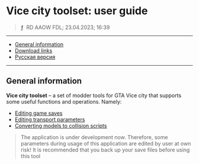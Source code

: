# Vice city toolset: user guide
> **ƒ** &nbsp;RD AAOW FDL; 23.04.2023; 16:39

---

- [General information](#general-information)
- [Download links](https://adslbarxatov.github.io/DPArray#vice-city-toolset)
- [Русская версия](https://adslbarxatov.github.io/ViceCityToolset/ru)

---

## General information

**Vice city toolset** – a set of modder tools for GTA Vice city that supports some useful functions
and operations. Namely:

- [Editing game saves](https://adslbarxatov.github.io/ViceCityToolset/saves)
- [Editing transport parameters](https://adslbarxatov.github.io/ViceCityToolset/handling)
- [Converting models to collision scripts](https://adslbarxatov.github.io/ViceCityToolset/collision)

> The application is under development now. Therefore, some parameters during usage of this application
> are edited by user at own risk! It is recommended that you back up your save files before using this tool
